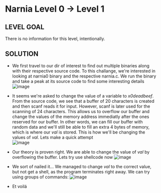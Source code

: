 # Narnia Level 0 → Level 1
 
## LEVEL GOAL
There is no information for this level, intentionally.

## SOLUTION

- We first travel to our dir of interest to find out multiple binaries along with their respective source code. To this challange, we're interested in looking at narnia0 binary and the respective narnia.c. We run the binary and take a peak at its source code to find some interesting details                                                 
 ![image](https://user-images.githubusercontent.com/44790709/203798385-feae6f99-5763-4cd1-a931-f18bb14ac331.png)

- It seems we're asked to change the value of a variable to *x0deadbeef*. From the source code, we see that a buffer of 20 characters is created and then scanf reads it for input. However, scanf is later used for the scanning of 24 characters.
This allows us to overflow our buffer and change the values of the memory address immediatly after the ones reserved for our buffer.
In other words, we can fill our buffer with random data and we'll still be able to fill an extra 4 bytes of memory, which is where our *val* is stored.
This is how we'll be changing the values of *val*. Lets make a quick attempt                                       
 ![image](https://user-images.githubusercontent.com/44790709/203796725-b2dd3c9f-17b7-45ea-9dd0-771c5915839b.png)

- Our theory is proven right. We are able to change the value of *val* by overflowing the buffer. Lets try use shellcode now
![image](https://user-images.githubusercontent.com/44790709/203796988-02e3d3d7-c5bc-40ad-93c8-b03754ef7a25.png)

- We sort of nailed it... We managed to change *val* to the correct value, but not get a shell, as the program terminates right away. We can try using groups of commands:
 ![image](https://user-images.githubusercontent.com/44790709/203797992-e3b16b15-d765-4047-b477-041a933a3c41.png)

- Et voilá   
